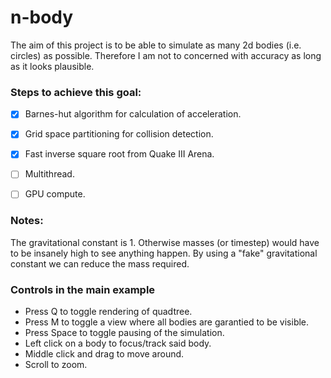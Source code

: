 # n-body

The aim of this project is to be able to simulate as many 2d bodies (i.e. circles) as possible. Therefore I am not to concerned with accuracy as long as it looks plausible.

### Steps to achieve this goal:

- [x] Barnes-hut algorithm for calculation of acceleration.

- [x] Grid space partitioning for collision detection.

- [x] Fast inverse square root from Quake III Arena.

- [ ] Multithread.

- [ ] GPU compute.

### Notes:
The gravitational constant is 1. Otherwise masses (or timestep) would have to be insanely high to see anything happen. By using a "fake" gravitational constant we can reduce the mass required.

### Controls in the main example
- Press Q to toggle rendering of quadtree.
- Press M to toggle a view where all bodies are garantied to be visible.
- Press Space to toggle pausing of the simulation.
- Left click on a body to focus/track said body.
- Middle click and drag to move around.
- Scroll to zoom.
